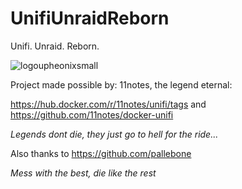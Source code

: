# UnifiUnraidReborn
Unifi. Unraid. Reborn.


![logoupheonixsmall](https://github.com/pallebone/UnifiUnraidReborn/assets/11403137/1b01facd-1b15-4ba7-9495-e709c291d67f)

Project made possible by: 
11notes, the legend eternal:

https://hub.docker.com/r/11notes/unifi/tags and https://github.com/11notes/docker-unifi

_Legends dont die, they just go to hell for the ride..._

Also thanks to https://github.com/pallebone

_Mess with the best, die like the rest_



